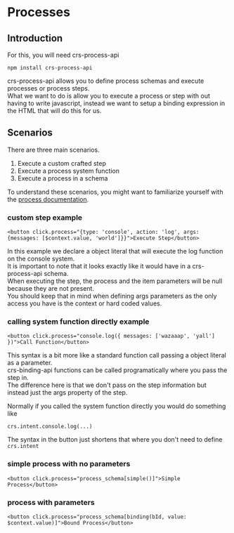 # Processes

## Introduction
For this, you will need crs-process-api
```
npm install crs-process-api
```

crs-process-api allows you to define process schemas and execute processes or process steps.  
What we want to do is allow you to execute a process or step with out having to write javascript, instead we want to setup a binding expression in the HTML that will do this for us.

## Scenarios
There are three main scenarios.

1. Execute a custom crafted step
2. Execute a process system function
3. Execute a process in a schema

To understand these scenarios, you might want to familiarize yourself with the [process documentation](https://github.com/caperaven/crs-process-api/blob/master/readme.md).

### custom step example
```
<button click.process="{type: 'console', action: 'log', args: {messages: [$context.value, 'world']}}">Execute Step</button>
```

In this example we declare a object literal that will execute the log function on the console system.  
It is important to note that it looks exactly like it would have in a crs-process-api schema.  
When executing the step, the process and the item parameters will be null because they are not present.  
You should keep that in mind when defining args parameters as the only access you have is the context or hard coded values.

### calling system function directly example
```
<button click.process="console.log({ messages: ['wazaaap', 'yall'] })">Call Function</button>
```

This syntax is a bit more like a standard function call passing a object literal as a parameter.  
crs-binding-api functions can be called programatically where you pass the step in.  
The difference here is that we don't pass on the step information but instead just the args property of the step.  

Normally if you called the system function directly you would do something like

```
crs.intent.console.log(...)
```

The syntax in the button just shortens that where you don't need to define `crs.intent`

### simple process with no parameters
```
<button click.process="process_schema[simple()]">Simple Process</button>
```

### process with parameters
```
<button click.process="process_schema[binding(bId, value: $context.value)]">Bound Process</button>
```
